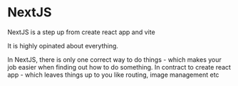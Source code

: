 # NextJS

NextJS is a step up from create react app and vite

It is highly opinated about everything. 

In NextJS, there is only one correct way to do things - which makes your job easier when finding out how to do something. In contract to create react app - which leaves things up to you like routing, image management etc

